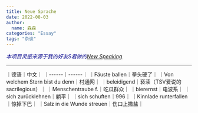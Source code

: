 ```yaml
---
title: Neue Sprache
date: 2022-08-03
author:
  name: 森森
categories: "Essay"
tags: "杂谈"
---
```



*<span style="color:darkblue"> 本项目灵感来源于我的好友S君做的[New Speaking]( https://matterofti.me/samizda/new-speak "New Speaking")</span>*

___________________________________________

｜德语｜中文｜
｜------｜------｜
｜Fäuste ballen｜拳头硬了｜
｜Von welchem Stern bist du denn｜村通网｜
｜beleidigend｜亵渎（TSV爱说的sacrilegious）｜
｜Menschentraube f.｜吃瓜群众｜
｜bierernst｜电波系｜
｜sich zurücklehnen｜躺平｜
｜sich schuften｜996｜
｜Kinnlade runterfallen｜惊掉下巴｜
｜Salz in die Wunde streuen｜伤口上撒盐｜

